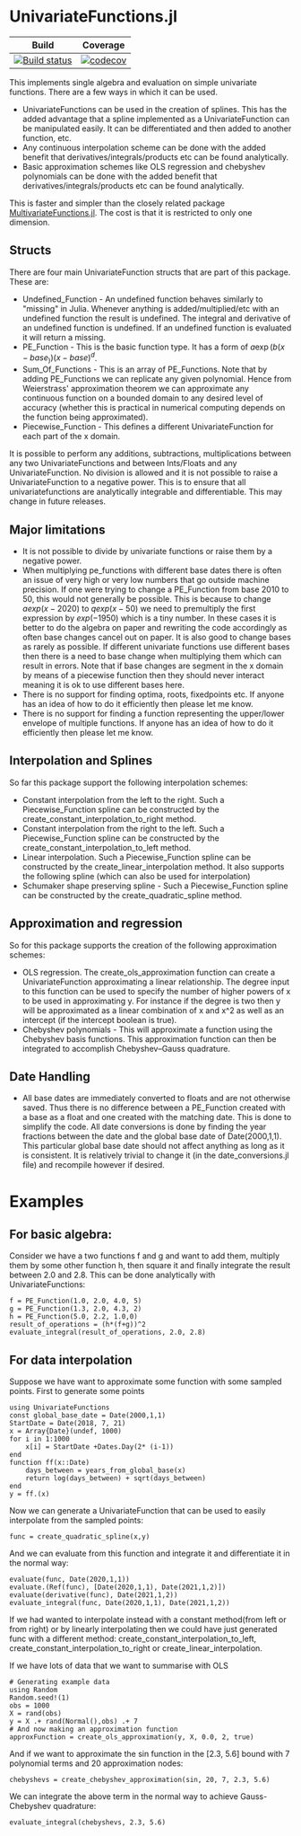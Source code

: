﻿# UnivariateFunctions.jl

| Build | Coverage |
|-------|----------|
| [![Build status](https://github.com/s-baumann/UnivariateFunctions.jl/workflows/CI/badge.svg)](https://github.com/s-baumann/UnivariateFunctions.jl/actions) | [![codecov](https://codecov.io/gh/s-baumann/UnivariateFunctions.jl/branch/main/graph/badge.svg?token=sElLVJgRel)](https://codecov.io/gh/s-baumann/UnivariateFunctions.jl) |

This implements single algebra and evaluation on simple univariate functions.
There are a few ways in which it can be used.
* UnivariateFunctions can be used in the creation of splines. This has the added
    advantage that a spline implemented as a UnivariateFunction can be manipulated
    easily. It can be differentiated and then added to another function, etc.
* Any continuous interpolation scheme can be done with the added benefit that derivatives/integrals/products etc can be found analytically.
* Basic approximation schemes like OLS regression and chebyshev polynomials can be done with the added benefit that derivatives/integrals/products etc can be found analytically.

This is faster and simpler than the closely related package [MultivariateFunctions.jl](https://github.com/s-baumann/MultivariateFunctions.jl). The cost is that it is restricted to only one dimension.

## Structs

There are four main UnivariateFunction structs that are part of this package. These are:
* Undefined_Function - An undefined function behaves similarly to "missing" in Julia. Whenever anything is added/multiplied/etc with an undefined function the result is undefined. The integral and derivative of an undefined function is undefined. If an undefined function is evaluated it will return a missing.
* PE_Function - This is the basic function type. It has a form of $a \exp(b(x-base_)) (x-base)^d$.
* Sum_Of_Functions - This is an array of PE_Functions. Note that by adding PE_Functions we can replicate any given polynomial. Hence from Weierstrass' approximation theorem we can approximate any continuous function on a bounded domain to any desired level of accuracy (whether this is practical in numerical computing depends on the function being approximated).
* Piecewise_Function - This defines a different UnivariateFunction for each part of the x domain.

It is possible to perform any additions, subtractions, multiplications between any two UnivariateFunctions and between Ints/Floats and any UnivariateFunction. No division is allowed and it is not possible to raise a UnivariateFunction to a negative power. This is to ensure that all univariatefunctions are analytically integrable and differentiable. This may change in future releases.

## Major limitations
* It is not possible to divide by univariate functions or raise them by a negative power.
* When multiplying pe_functions with different base dates there is often an issue of very high or very low numbers that go outside machine precision. If one were trying to change a PE_Function from base 2010 to 50, this would not generally be possible. This is because to change $a exp(x-2020)$ to $q exp(x - 50)$ we need to premultiply the first expression by $exp(-1950)$ which is a tiny number. In these cases it is better to do the algebra on paper and rewriting the code accordingly as often base changes cancel out on paper. It is also good to change bases as rarely as possible. If different univariate functions use different bases then there is a need to base change when multiplying them which can result in errors. Note that if base changes are segment in the x domain by means of a piecewise function then they should never interact meaning it is ok to use different bases here.
* There is no support for finding optima, roots, fixedpoints etc. If anyone has an idea of how to do it efficiently then please let me know.
* There is no support for finding a function representing the upper/lower envelope of multiple functions. If anyone has an idea of how to do it efficiently then please let me know.

## Interpolation and Splines
So far this package support the following interpolation schemes:
* Constant interpolation from the left to the right. Such a Piecewise_Function spline can be constructed by the create_constant_interpolation_to_right method.
* Constant interpolation from the right to the left. Such a Piecewise_Function spline can be constructed by the create_constant_interpolation_to_left method.
* Linear interpolation. Such a Piecewise_Function spline can be constructed by the create_linear_interpolation method.
It also supports the following spline (which can also be used for interpolation)
* Schumaker shape preserving spline - Such a Piecewise_Function spline can be constructed by the create_quadratic_spline method.

## Approximation and regression
So for this package supports the creation of the following approximation schemes:
* OLS regression. The create_ols_approximation function can create a UnivariateFunction approximating a linear relationship. The degree input to this function can be used to specify the number of higher powers of x to be used in approximating y. For instance if the degree is two then y will be approximated as a linear combination of x and x^2 as well as an intercept (if the intercept boolean is true).
* Chebyshev polynomials - This will approximate a function using the Chebyshev basis functions. This approximation function can then be integrated to accomplish Chebyshev–Gauss quadrature.



## Date Handling

* All base dates are immediately converted to floats and are not otherwise saved. Thus there is no difference between a PE_Function created with a base as a float and one created with the matching date. This is done to simplify the code. All date conversions is done by finding the year fractions between the date and the global base date of Date(2000,1,1). This particular global base date should not affect anything as long as it is consistent. It is relatively trivial to change it (in the date_conversions.jl file) and recompile however if desired.

# Examples

## For basic algebra:

Consider we have a two functions f and g and want to add them, multiply them by some other function h, then square it and finally integrate the result between 2.0 and 2.8. This can be done analytically with UnivariateFunctions:
```
f = PE_Function(1.0, 2.0, 4.0, 5)
g = PE_Function(1.3, 2.0, 4.3, 2)
h = PE_Function(5.0, 2.2, 1.0,0)
result_of_operations = (h*(f+g))^2
evaluate_integral(result_of_operations, 2.0, 2.8)
```

## For data interpolation

Suppose we have want to approximate some function with some sampled points. First to generate some points
```
using UnivariateFunctions
const global_base_date = Date(2000,1,1)
StartDate = Date(2018, 7, 21)
x = Array{Date}(undef, 1000)
for i in 1:1000
    x[i] = StartDate +Dates.Day(2* (i-1))
end
function ff(x::Date)
    days_between = years_from_global_base(x)
    return log(days_between) + sqrt(days_between)
end
y = ff.(x)
```
Now we can generate a UnivariateFunction that can be used to easily interpolate from the sampled points:
```
func = create_quadratic_spline(x,y)
```
And we can evaluate from this function and integrate it and differentiate it in the normal way:
```
evaluate(func, Date(2020,1,1))
evaluate.(Ref(func), [Date(2020,1,1), Date(2021,1,2)])
evaluate(derivative(func), Date(2021,1,2))
evaluate_integral(func, Date(2020,1,1), Date(2021,1,2))
```
If we had wanted to interpolate instead with a constant method(from left or from right) or by linearly
interpolating then we could have just generated func with a different method:
create_constant_interpolation_to_left,
create_constant_interpolation_to_right or
create_linear_interpolation.

If we have lots of data that we want to summarise with OLS
```
# Generating example data
using Random
Random.seed!(1)
obs = 1000
X = rand(obs)
y = X .+ rand(Normal(),obs) .+ 7
# And now making an approximation function
approxFunction = create_ols_approximation(y, X, 0.0, 2, true)
```
And if we want to approximate the sin function in the [2.3, 5.6] bound with 7 polynomial terms and 20 approximation nodes:
```
chebyshevs = create_chebyshev_approximation(sin, 20, 7, 2.3, 5.6)
```
We can integrate the above term in the normal way to achieve Gauss-Chebyshev quadrature:
```
evaluate_integral(chebyshevs, 2.3, 5.6)
```
